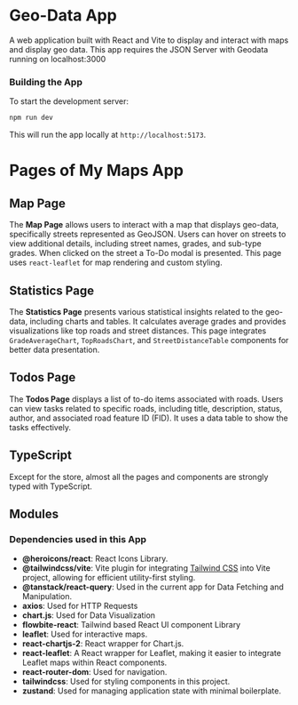 # Geo-Data App

A web application built with React and Vite to display and interact with maps and display geo data. This app requires the JSON Server with Geodata running on localhost:3000

### Building the App

To start the development server:

```bash
npm run dev
```

This will run the app locally at `http://localhost:5173`.

# Pages of My Maps App

## Map Page

The **Map Page** allows users to interact with a map that displays geo-data, specifically streets represented as GeoJSON. Users can hover on streets to view additional details, including street names, grades, and sub-type grades. When clicked on the street a To-Do modal is presented. This page uses `react-leaflet` for map rendering and custom styling.

## Statistics Page

The **Statistics Page** presents various statistical insights related to the geo-data, including charts and tables. It calculates average grades and provides visualizations like top roads and street distances. This page integrates `GradeAverageChart`, `TopRoadsChart`, and `StreetDistanceTable` components for better data presentation.

## Todos Page

The **Todos Page** displays a list of to-do items associated with roads. Users can view tasks related to specific roads, including title, description, status, author, and associated road feature ID (FID). It uses a data table to show the tasks effectively.

## TypeScript

Except for the store, almost all the pages and components are strongly typed with TypeScript.

## Modules

### Dependencies used in this App

- **@heroicons/react**: React Icons Library.
- **@tailwindcss/vite**: Vite plugin for integrating [Tailwind CSS](https://tailwindcss.com/) into Vite project, allowing for efficient utility-first styling.
- **@tanstack/react-query**: Used in the current app for Data Fetching and Manipulation.
- **axios**: Used for HTTP Requests
- **chart.js**: Used for Data Visualization
- **flowbite-react**: Tailwind based React UI component Library
- **leaflet**: Used for interactive maps.
- **react-chartjs-2**: React wrapper for Chart.js.
- **react-leaflet**: A React wrapper for Leaflet, making it easier to integrate Leaflet maps within React components.
- **react-router-dom**: Used for navigation.
- **tailwindcss**: Used for styling components in this project.
- **zustand**: Used for managing application state with minimal boilerplate.
